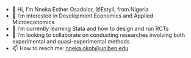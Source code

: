 - 👋 Hi, I’m Nneka Esther Osadolor, @Estyll, from Nigeria
- 👀 I’m interested in Development Economics and Applied Microeconomics
- 🌱 I’m currently learning Stata and how to design and run RCTs
- 💞️ I’m looking to collaborate on conducting researches involving both experimental and quasi-experimental methods
- 📫 How to reach me: nneka.okoh@uniben.edu

<!---
Estyll/Estyll is a ✨ special ✨ repository because its `README.md` (this file) appears on your GitHub profile.
You can click the Preview link to take a look at your changes.
--->
